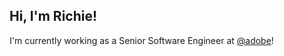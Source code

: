 ## Hi, I'm Richie!

I'm currently working as a Senior Software Engineer at [@adobe](https://github.com/adobe)!
